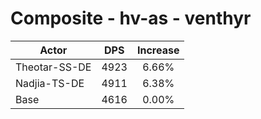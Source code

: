 # Composite - hv-as - venthyr
| Actor | DPS | Increase |
|---|:---:|:---:|
|Theotar-SS-DE|4923|6.66%|
|Nadjia-TS-DE|4911|6.38%|
|Base|4616|0.00%|
